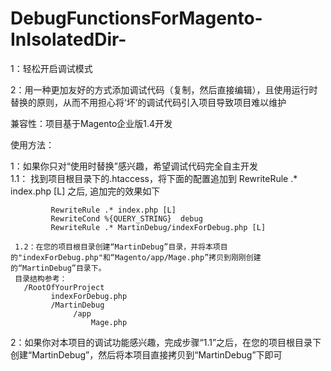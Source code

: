 # DebugFunctionsForMagento-InIsolatedDir-

1：轻松开启调试模式  

2：用一种更加友好的方式添加调试代码（复制，然后直接编辑），且使用运行时替换的原则，从而不用担心将‘坏’的调试代码引入项目导致项目难以维护  



兼容性：项目基于Magento企业版1.4开发  



使用方法：  

1：如果你只对“使用时替换”感兴趣，希望调试代码完全自主开发  
      1.1： 找到项目根目录下的.htaccess，将下面的配置追加到  RewriteRule .* index.php [L] 之后, 追加完的效果如下   

             RewriteRule .* index.php [L]  
             RewriteCond %{QUERY_STRING}  debug  
             RewriteRule .* MartinDebug/indexForDebug.php [L]  
    
     1.2：在您的项目根目录创建“MartinDebug”目录，并将本项目的"indexForDebug.php"和“Magento/app/Mage.php”拷贝到刚刚创建的“MartinDebug”目录下。  
     目录结构参考：  
       /RootOfYourProject  
             indexForDebug.php  
             /MartinDebug  
                  /app  
                      Mage.php  
             


2：如果你对本项目的调试功能感兴趣，完成步骤“1.1”之后，在您的项目根目录下创建“MartinDebug”，然后将本项目直接拷贝到“MartinDebug”下即可
